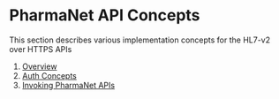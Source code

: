 # PharmaNet API Concepts

This section describes various implementation concepts for the HL7-v2 over HTTPS APIs

1. [Overview](overview.md)
2. [Auth Concepts](auth-concepts.md)
3. [Invoking PharmaNet APIs](invoking-pharmanet-api.md)
